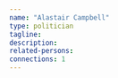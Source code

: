 ```yaml
---
name: "Alastair Campbell"
type: politician
tagline:
description:
related-persons:
connections: 1
---
```

